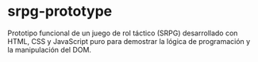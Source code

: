 # srpg-prototype
Prototipo funcional de un juego de rol táctico (SRPG) desarrollado con HTML, CSS y JavaScript puro para demostrar la lógica de programación y la manipulación del DOM.
